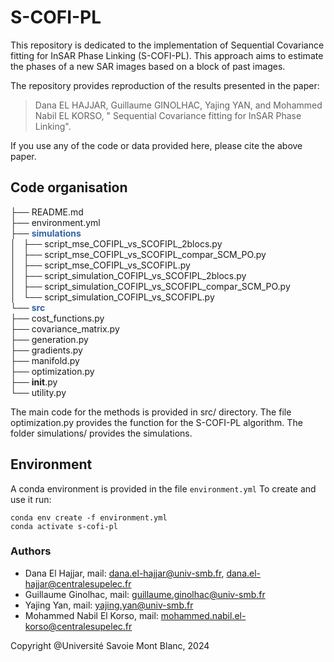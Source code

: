 # S-COFI-PL

This repository is dedicated to the implementation of Sequential Covariance fitting for InSAR Phase Linking (S-COFI-PL). This approach aims to estimate the phases of a new SAR images based on a block of past images. 

The repository provides reproduction of the results presented in the paper:
> Dana EL HAJJAR, Guillaume GINOLHAC, Yajing YAN, and Mohammed Nabil EL KORSO, " Sequential Covariance fitting for InSAR Phase Linking".

If you use any of the code or data provided here, please cite the above paper.

## Code organisation


├── README.md<br>
├── environment.yml<br>
├── <font color="#3465A4"><b>simulations</b></font><br>
│   ├── script_mse_COFIPL_vs_SCOFIPL_2blocs.py<br>
│   ├── script_mse_COFIPL_vs_SCOFIPL_compar_SCM_PO.py<br>
│   ├── script_mse_COFIPL_vs_SCOFIPL.py<br>
│   ├── script_simulation_COFIPL_vs_SCOFIPL_2blocs.py<br>
│   ├── script_simulation_COFIPL_vs_SCOFIPL_compar_SCM_PO.py<br>
│   └── script_simulation_COFIPL_vs_SCOFIPL.py<br>
└── <font color="#3465A4"><b>src</b></font><br>
    ├── cost_functions.py<br>
    ├── covariance_matrix.py<br>
    ├── generation.py<br>
    ├── gradients.py<br>
    ├── manifold.py<br>
    ├── optimization.py<br>
    ├── __init__.py<br>
    └── utility.py<br>

The main code for the methods is provided in src/ directory. The file optimization.py provides the function for the S-COFI-PL algorithm. The folder simulations/ provides the simulations.

## Environment

A conda environment is provided in the file `environment.yml` To create and use it run:

```console
conda env create -f environment.yml
conda activate s-cofi-pl
```

### Authors

* Dana El Hajjar, mail: dana.el-hajjar@univ-smb.fr,  dana.el-hajjar@centralesupelec.fr
* Guillaume Ginolhac, mail: guillaume.ginolhac@univ-smb.fr
* Yajing Yan, mail: yajing.yan@univ-smb.fr
* Mohammed Nabil El Korso, mail: mohammed.nabil.el-korso@centralesupelec.fr


Copyright @Université Savoie Mont Blanc, 2024
